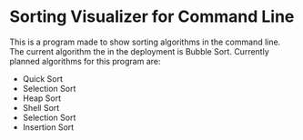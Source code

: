 # Sorting Visualizer for Command Line

This is a program made to show sorting algorithms in the command line. The current algorithm the in the deployment is Bubble Sort.
Currently planned algorithms for this program are: 

* Quick Sort
* Selection Sort
* Heap Sort
* Shell Sort
* Selection Sort
* Insertion Sort